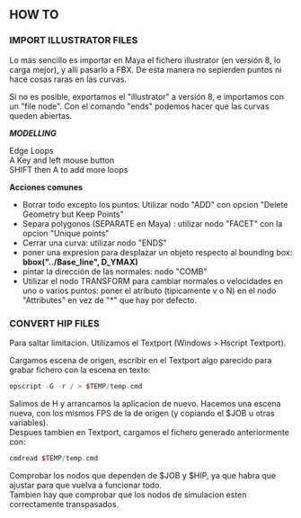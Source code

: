 ## HOW TO ##

### IMPORT ILLUSTRATOR FILES ###  
Lo más sencillo es importar en Maya el fichero illustrator (en versión 8, lo carga mejor), y alli pasarlo a FBX. De esta manera no sepierden puntos ni hace cosas raras en las curvas.

Si no es posible, exportamos el "illustrator" a versión 8, e importamos con un "file node". Con el comando "ends" podemos hacer que las curvas queden abiertas.  

***MODELLING***   

Edge Loops   
  A Key and left mouse button   
  SHIFT then A to add more loops   
 

**Acciones comunes**

- Borrar todo excepto los puntos: Utilizar nodo "ADD" con opcion "Delete Geometry but Keep Points"   
- Separa polygonos (SEPARATE en Maya) : utilizar nodo "FACET" con la opcion "Unique points"   
- Cerrar una curva: utilizar nodo "ENDS"   
- poner una expresion para desplazar un objeto respecto al bounding box: **bbox("../Base_line", D_YMAX)**
- pintar la dirección de las normales: nodo "COMB"
- Utilizar el nodo TRANSFORM para cambiar normales o velocidades en uno o varios puntos: poner el atributo (tipicamente v o N) en el nodo "Attributes" en vez de "*" que hay por defecto.

### CONVERT HIP FILES ###     
Para saltar limitacion. Utilizamos el Textport (Windows > Hscript Textport).

Cargamos escena de origen, escribir en el Textport algo parecido para grabar fichero con la escena en texto:   
```C++
opscript -G -r / > $TEMP/temp.cmd
```
Salimos de H y arrancamos la aplicacion de nuevo.
Hacemos una escena nueva, con los mismos FPS de la de origen (y copiando el $JOB u otras variables).    
Despues tambien en Textport, cargamos el fichero generado anteriormente con:   
```C++
cmdread $TEMP/temp.cmd
```
Comprobar los nodos que dependen de $JOB y $HIP, ya que habra que ajustar para que vuelva a funcionar todo.     
Tambien hay que comprobar que los nodos de simulacion esten correctamente transpasados.

